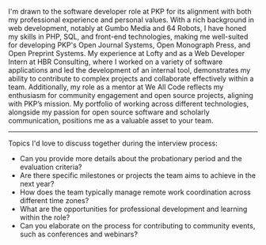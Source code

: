 I'm drawn to the software developer role at PKP for its alignment with both my professional experience and personal values. With a rich background in web development, notably at Gumbo Media and 64 Robots, I have honed my skills in PHP, SQL, and front-end technologies, making me well-suited for developing PKP's Open Journal Systems, Open Monograph Press, and Open Preprint Systems. My experience at Lofty and as a Web Developer Intern at HBR Consulting, where I worked on a variety of software applications and led the development of an internal tool, demonstrates my ability to contribute to complex projects and collaborate effectively within a team. Additionally, my role as a mentor at We All Code reflects my enthusiasm for community engagement and open source projects, aligning with PKP’s mission. My portfolio of working across different technologies, alongside my passion for open source software and scholarly communication, positions me as a valuable asset to your team.

---

Topics I'd love to discuss together during the interview process:
- Can you provide more details about the probationary period and the evaluation criteria?
- Are there specific milestones or projects the team aims to achieve in the next year?
- How does the team typically manage remote work coordination across different time zones?
- What are the opportunities for professional development and learning within the role?
- Can you elaborate on the process for contributing to community events, such as conferences and webinars?